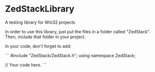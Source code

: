 # ZedStackLibrary
A testing library for Win32 projects

In order to use this library, just put the files in a folder called "ZedStack". Then, include that folder in your project.

In your code, don't forget to add:

´´´
#include "ZedStack/ZedStack.h";
using namespace ZedStack;

// Your code here.
´´´
